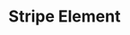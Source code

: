 ---
title: Stripe Element
icon: stripe
tags:
  - "Element"
  - "Light"
  - "WIP"
layout: "page.njk"
description: Support LED stripes with individually addressable multiple colorful LEDs.
excerpt: >
  The StripeElement is used as a base class to control a series of lights, typically LEDs by
  WRGB Value and Brightness. It is used as a base class for other light elements using a
  specific chip or protocol.
---